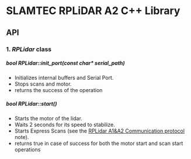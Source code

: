 # SLAMTEC RPLiDAR A2 C++ Library
## API
### 1. *RPLidar* class
##### bool RPLidar::init_port(const char* serial_path)
* Initializes internal buffers and Serial Port.
* Stops scans and motor.
* returns the success of the operation

##### bool RPLidar::start()
* Starts the motor of the lidar.
* Waits 2 seconds for its speed to stabilize.
* Starts Express Scans (see the [RPLidar A1&A2 Communication protocol](https://www.robotshop.com/media/files/pdf2/rpk-02-communication-protocol.pdf) note).
* returns true in case of success for both the motor start and scan start operations

